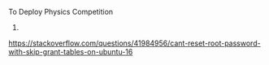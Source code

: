 To Deploy Physics Competition

1)


https://stackoverflow.com/questions/41984956/cant-reset-root-password-with-skip-grant-tables-on-ubuntu-16
